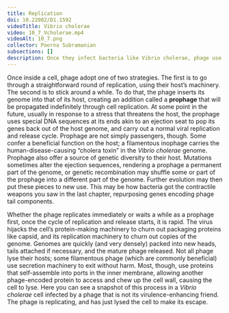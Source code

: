 ```yaml
---
title: Replication
doi: 10.22002/D1.1592
videoTitle: Vibrio cholerae
video: 10_7_Vcholerae.mp4
videoAlt: 10_7.png
collector: Poorna Subramanian
subsections: []
description: Once they infect bacteria like Vibrio cholerae, phage use their host's machinery to replicate, producing many copies that may lyse the cell to escape
---
```


Once inside a cell, phage adopt one of two strategies. The first is to go through a straightforward round of replication, using their host’s machinery. The second is to stick around a while. To do that, the phage inserts its genome into that of its host, creating an addition called a **prophage** that will be propagated indefinitely through cell replication. At some point in the future, usually in response to a stress that threatens the host, the prophage uses special DNA sequences at its ends akin to an ejection seat to pop its genes back out of the host genome, and carry out a normal viral replication and release cycle. Prophage are not simply passengers, though. Some confer a beneficial function on the host; a filamentous inophage carries the human-disease-causing “cholera toxin” in the *Vibrio cholerae* genome. Prophage also offer a source of genetic diversity to their host. Mutations sometimes alter the ejection sequences, rendering a prophage a permanent part of the genome, or genetic recombination may shuffle some or part of the prophage into a different part of the genome. Further evolution may then put these pieces to new use. This may be how bacteria got the contractile weapons you saw in the last chapter, repurposing genes encoding phage tail components.

Whether the phage replicates immediately or waits a while as a prophage first, once the cycle of replication and release starts, it is rapid. The virus hijacks the cell’s protein-making machinery to churn out packaging proteins like capsid, and its replication machinery to churn out copies of the genome. Genomes are quickly (and very densely) packed into new heads, tails attached if necessary, and the mature phage released. Not all phage lyse their hosts; some filamentous phage (which are commonly beneficial) use secretion machinery to exit without harm. Most, though, use proteins that self-assemble into ports in the inner membrane, allowing another phage-encoded protein to access and chew up the cell wall, causing the cell to lyse. Here you can see a snapshot of this process in a *Vibrio cholerae* cell infected by a phage that is not its virulence-enhancing friend. The phage is replicating, and has just lysed the cell to make its escape.

